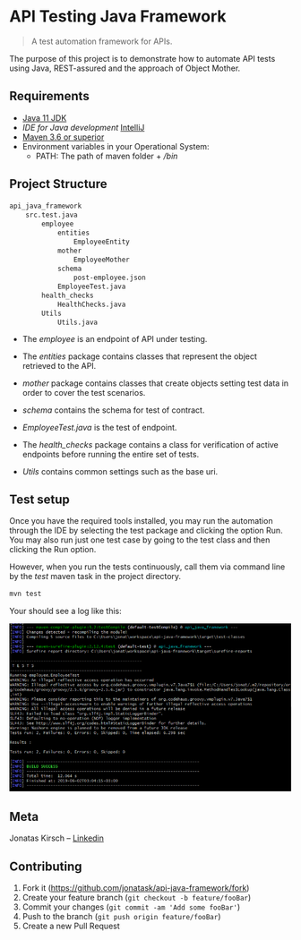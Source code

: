 # API Testing Java Framework
> A test automation framework for APIs.

The purpose of this project is to demonstrate how to automate API tests using Java, REST-assured and the approach of Object Mother.

## Requirements

* [Java 11 JDK](https://www.oracle.com/technetwork/java/javase/downloads/jdk11-downloads-5066655.html)
* _IDE for Java development_ [IntelliJ](https://www.jetbrains.com/idea/)
* [Maven 3.6 or superior](https://maven.apache.org/)
* Environment variables in your Operational System:
	* PATH: The path of maven folder + _/bin_

## Project Structure

```
api_java_framework
	src.test.java
		employee
			entities
			    EmployeeEntity
			mother
			    EmployeeMother
			schema
			    post-employee.json
			EmployeeTest.java
		health_checks
		    HealthChecks.java
		Utils
		    Utils.java
```

* The _employee_ is an endpoint of API under testing.

* The _entities_ package contains classes that represent the object retrieved to the API.

* _mother_ package contains classes that create objects setting test data in order to cover the test scenarios.

* _schema_ contains the schema for test of contract.

* _EmployeeTest.java_ is the test of endpoint.

* The _health_checks_ package contains a class for verification of active endpoints before running the entire set of tests.

* _Utils_ contains common settings such as the base uri.

## Test setup

Once you have the required tools installed, you may run the automation through the IDE by selecting the test package and clicking the option Run.
You may also run just one test case by going to the test class and then clicking the Run option.

However, when you run the tests continuously, call them via command line by the _test_ maven task in the project directory.

```sh
mvn test
```

Your should see a log like this:

![](mvn_test.png)


## Meta

Jonatas Kirsch – [Linkedin](https://linkedin.com/in/jonataskirsch)


## Contributing

1. Fork it (<https://github.com/jonatask/api-java-framework/fork>)
2. Create your feature branch (`git checkout -b feature/fooBar`)
3. Commit your changes (`git commit -am 'Add some fooBar'`)
4. Push to the branch (`git push origin feature/fooBar`)
5. Create a new Pull Request
